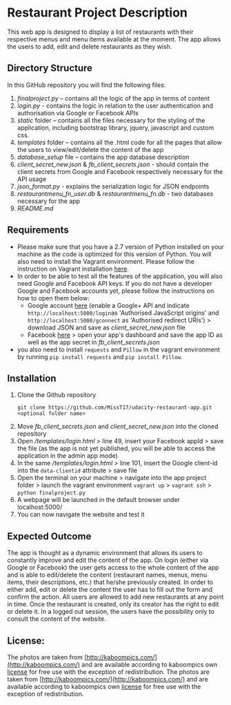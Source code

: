 # Restaurant Project Description
This web app is designed to display a list of restaurants with their respective menus and menu items available at the moment. The app allows the users to add, edit and delete restaurants as they wish.  

## Directory Structure
In this GitHub repository you will find the following files:
1. *finalproject.py* – contains all the logic of the app in terms of content
2. *login.py* - contains the logic in relation to the user authentication and authorisation via Google or Facebook APIs
3. *static* folder – contains all the files necessary for the styling of the application, including bootstrap library, jquery, javascript and custom css.
4. *templates* folder – contains all the .html code for all the pages that allow the users to view/edit/delete the content of the app
5. *database_setup* file – contains the app database description
6. *client_secret_new.json* & *fb_client_secrets.json* - should contain the client secrets from Google and Facebook respectively necessary for the API usage
7. *json_format.py* - explains the serialization logic for JSON endpoints 
8. *restaurantmenu_fn_user.db* & *restaurantmenu_fn.db* - two databases necessary for the app 
9. *README.md*

## Requirements
- Please make sure that you have a 2.7 version of Python installed on your machine as the code is optimized for this version of Python. You will also need to install the Vagrant environment. Please follow the instruction on Vagrant installation [here](https://classroom.udacity.com/nanodegrees/nd004/parts/8d3e23e1-9ab6-47eb-b4f3-d5dc7ef27bf0/modules/348776022975461/lessons/3967218625/concepts/39636486110923).
- In order to be able to test all the features of the application, you will also need Google and Facebook API keys. If you do not have a developer Google and Facebook accounts yet, please follow the instructions on how to open them below:
    - Google account [here](https://developers.google.com/identity/sign-in/web/devconsole-project) (enable a Google+ API and indicate `http://localhost:5000/login`as 'Authorised JavaScript origins' and
`http://localhost:5000/gconnect` as 'Authorised redirect URIs') > download JSON and save as *client_secret_new.json* file
    - Facebook [here](https://developers.facebook.com/docs/pages/getting-started/) > open your app's dashboard and save the app ID as well as the app secret in *fb_client_secrets.json*
- you also need to install `requests` and `Pillow` in the vagrant environment by running `pip install requests` and `pip install Pillow`.

## Installation
1. Clone the Github repository
    ```
    git clone https://github.com/MissT17/udacity-restaurant-app.git <optional folder name>
    ```
2. Move *fb_client_secrets.json* and *client_secret_new.json* into the cloned repository
3. Open */templates/login.html* > line 49, insert your Facebook appId > save the file (as the app is not yet published, you will be able to access the application in the admin app mode)
4. In the same */templates/login.html* > line 101, insert the Google client-id into the `data-clientid` attribute > save file
5. Open the terminal on your machine > navigate into the app project folder > launch the vagrant environment `vagrant up` > `vagrant ssh` > `python finalproject.py`
6. A webpage will be launched in the default browser under localhost:5000/
7. You can now navigate the website and test it

## Expected Outcome
The app is thought as a dynamic environment that allows its users to constantly improve and edit the content of the app. On login (either via Google or Facebook) the user gets access to the whole content of the app and is able to edit/delete the content (restaurant names, menus, menu items, their descriptions, etc.) that he/she previously created. In order to either add, edit or delete the content the user has to fill out the form and confirm the action. All users are allowed to add new restaurants at any point in time. Once the restaurant is created, only its creator has the right to edit or delete it. In a logged out session, the users have the possibility only to consult the content of the website.

## License:
The photos are taken from [http://kaboompics.com/](http://kaboompics.com/) and are available according to kaboompics own [license](https://kaboompics.com/page/license-and-faq) for free use with the exception of redistribution.
The photos are taken from [http://kaboompics.com/](http://kaboompics.com/) and are available according to kaboompics own [license](https://kaboompics.com/page/license-and-faq) for free use with the exception of redistribution.
